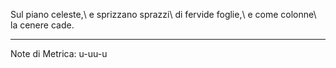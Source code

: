 Sul piano celeste,\\
e sprizzano sprazzi\\
di fervide foglie,\\
e come colonne\\
la cenere cade.

---
Note di Metrica: u-uu-u